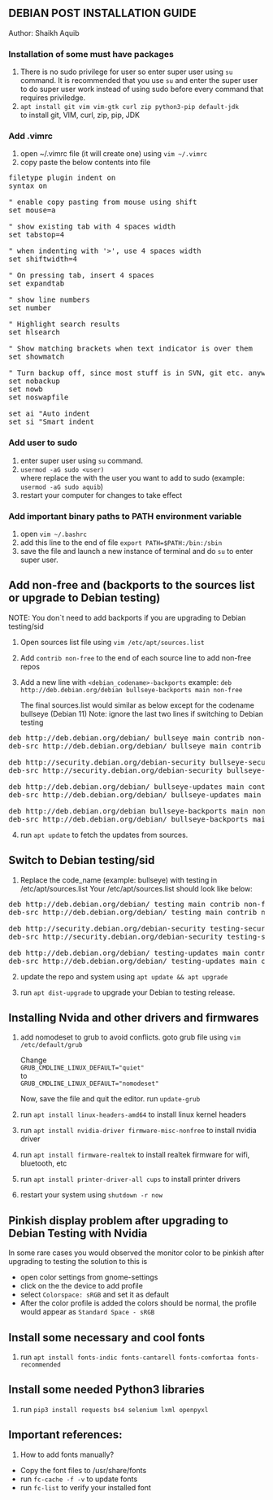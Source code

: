 ## DEBIAN POST INSTALLATION GUIDE

Author: Shaikh Aquib


### Installation of some must have packages
1) There is no sudo privilege for user so enter super user using
`su` command. It is recommended that you use `su` and enter the super user to do super user work instead of using sudo before every command that requires priviledge.
2) `apt install git vim vim-gtk curl zip python3-pip default-jdk` <br/>to install git, VIM, curl, zip, pip, JDK


### Add .vimrc
1) open ~/.vimrc file (it will create one) using `vim ~/.vimrc`
2) copy paste the below contents into file<br/>

<pre>
filetype plugin indent on
syntax on

" enable copy pasting from mouse using shift
set mouse=a

" show existing tab with 4 spaces width
set tabstop=4

" when indenting with '>', use 4 spaces width
set shiftwidth=4

" On pressing tab, insert 4 spaces
set expandtab

" show line numbers
set number

" Highlight search results
set hlsearch

" Show matching brackets when text indicator is over them
set showmatch

" Turn backup off, since most stuff is in SVN, git etc. anyway...
set nobackup
set nowb
set noswapfile

set ai "Auto indent
set si "Smart indent
</pre>

### Add user to sudo
1) enter super user using `su` command.
2) `usermod -aG sudo <user)` <br/> where replace the <user> with the user you want to add to sudo
   (example: `usermod -aG sudo aquib`)
3) restart your computer for changes to take effect


### Add important binary paths to PATH environment variable
1) open `vim ~/.bashrc`
2) add this line to the end of file `export PATH=$PATH:/bin:/sbin`
3) save the file and launch a new instance of terminal and do `su` to enter super user.


## Add non-free and (backports to the sources list or upgrade to Debian testing)
NOTE: You don`t need to add backports if you are upgrading to Debian testing/sid

1) Open sources list file using `vim /etc/apt/sources.list`
2) Add `contrib non-free` to the end of each source line to add non-free repos
3) Add a new line with `<debian_codename>-backports`
   example: `deb http://deb.debian.org/debian bullseye-backports main non-free`

   The final sources.list would similar as below except for the codename bullseye (Debian 11)
   Note: ignore the last two lines if switching to Debian testing
<pre>
deb http://deb.debian.org/debian/ bullseye main contrib non-free
deb-src http://deb.debian.org/debian/ bullseye main contrib non-free

deb http://security.debian.org/debian-security bullseye-security main contrib non-free
deb-src http://security.debian.org/debian-security bullseye-security main contrib non-free

deb http://deb.debian.org/debian/ bullseye-updates main contrib non-free
deb-src http://deb.debian.org/debian/ bullseye-updates main contrib non-free

deb http://deb.debian.org/debian bullseye-backports main non-free
deb-src http://deb.debian.org/debian/ bullseye-backports main non-free
</pre>
4) run `apt update` to fetch the updates from sources.


## Switch to Debian testing/sid 
1) Replace the code_name (example: bullseye) with testing in /etc/apt/sources.list
   Your /etc/apt/sources.list should look like below:
<pre>
deb http://deb.debian.org/debian/ testing main contrib non-free
deb-src http://deb.debian.org/debian/ testing main contrib non-free

deb http://security.debian.org/debian-security testing-security main contrib non-free
deb-src http://security.debian.org/debian-security testing-security main contrib non-free

deb http://deb.debian.org/debian/ testing-updates main contrib non-free
deb-src http://deb.debian.org/debian/ testing-updates main contrib non-free
</pre>
2) update the repo and system using `apt update && apt upgrade`

3) run `apt dist-upgrade` to upgrade your Debian to testing release.


## Installing Nvida and other drivers and firmwares
1) add nomodeset to grub to avoid conflicts.
   goto grub file using
   `vim /etc/default/grub`
 
   Change<br>`GRUB_CMDLINE_LINUX_DEFAULT="quiet"`
   <br>to</br>
   `GRUB_CMDLINE_LINUX_DEFAULT="nomodeset"`

   Now, save the file and quit the editor.
   run `update-grub`

2) run `apt install linux-headers-amd64` to install linux kernel headers
3) run `apt install nvidia-driver firmware-misc-nonfree` to install nvidia driver
4) run `apt install firmware-realtek` to install realtek firmware for wifi, bluetooth, etc
5) run `apt install printer-driver-all cups` to install printer drivers
6) restart your system using `shutdown -r now`


## Pinkish display problem after upgrading to Debian Testing with Nvidia
In some rare cases you would observed the monitor color to be pinkish after upgrading to testing
the solution to this is 
- open color settings from gnome-settings
- click on the the device to add profile
- select `Colorspace: sRGB` and set it as default
- After the color profile is added the colors should be normal, the profile would appear as 
`Standard Space - sRGB`


## Install some necessary and cool fonts
1) run `apt install fonts-indic fonts-cantarell fonts-comfortaa fonts-recommended`

## Install some needed Python3 libraries
1) run `pip3 install requests bs4 selenium lxml openpyxl`


## Important references:
1) How to add fonts manually?
- Copy the font files to /usr/share/fonts</br>
- run `fc-cache -f -v` to update fonts</br>
- run `fc-list` to verify your installed font

